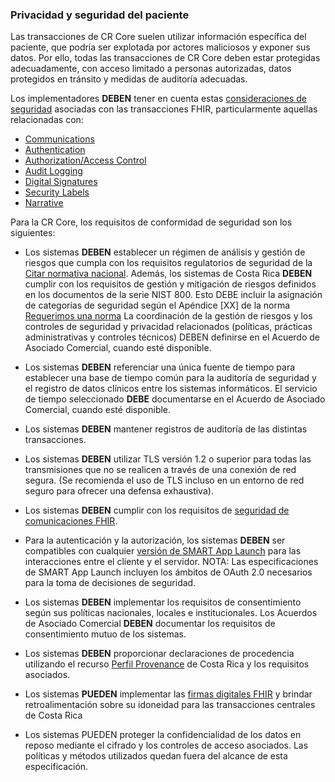 ### Privacidad y seguridad del paciente
Las transacciones de CR Core suelen utilizar información específica del paciente, que podría ser explotada por actores maliciosos y exponer sus datos. Por ello, todas las transacciones de CR Core deben estar protegidas adecuadamente, con acceso limitado a personas autorizadas, datos protegidos en tránsito y medidas de auditoría adecuadas.

Los implementadores **DEBEN** tener en cuenta estas [consideraciones de seguridad](https://hl7.org/fhir/R5/security.html) asociadas con las transacciones FHIR, particularmente aquellas relacionadas con:

- [Communications](https://hl7.org/fhir/R5/security.html#http)
- [Authentication](https://hl7.org/fhir/R5/security.html#authentication)
- [Authorization/Access Control](https://hl7.org/fhir/R5/security.html#binding)
- [Audit Logging](https://hl7.org/fhir/R5/security.html#audit)
- [Digital Signatures](https://hl7.org/fhir/R5/signatures.html)
- [Security Labels](https://hl7.org/fhir/R5/security-labels.html)
- [Narrative](https://hl7.org/fhir/R5/security.html#narrative)

Para la CR Core, los requisitos de conformidad de seguridad son los siguientes:

- Los sistemas **DEBEN** establecer un régimen de análisis y gestión de riesgos que cumpla con los requisitos regulatorios de seguridad de la [Citar normativa nacional](#). Además, los sistemas de Costa Rica **DEBEN** cumplir con los requisitos de gestión y mitigación de riesgos definidos en los documentos de la serie NIST 800. Esto DEBE incluir la asignación de categorías de seguridad según el Apéndice [XX] de la norma [Requerimos una norma](#) La coordinación de la gestión de riesgos y los controles de seguridad y privacidad relacionados (políticas, prácticas administrativas y controles técnicos) DEBEN definirse en el Acuerdo de Asociado Comercial, cuando esté disponible.

- Los sistemas **DEBEN** referenciar una única fuente de tiempo para establecer una base de tiempo común para la auditoría de seguridad y el registro de datos clínicos entre los sistemas informáticos. El servicio de tiempo seleccionado **DEBE** documentarse en el Acuerdo de Asociado Comercial, cuando esté disponible.

- Los sistemas **DEBEN** mantener registros de auditoría de las distintas transacciones.

- Los sistemas **DEBEN** utilizar TLS versión 1.2 o superior para todas las transmisiones que no se realicen a través de una conexión de red segura. (Se recomienda el uso de TLS incluso en un entorno de red seguro para ofrecer una defensa exhaustiva). 

- Los sistemas **DEBEN** cumplir con los requisitos de [seguridad de comunicaciones FHIR](https://hl7.org/fhir/R5/security.html#http).

- Para la autenticación y la autorización, los sistemas **DEBEN** ser compatibles con cualquier [versión de SMART App Launch](https://hl7.org/fhir/smart-app-launch/history.html) para las interacciones entre el cliente y el servidor. NOTA: Las especificaciones de SMART App Launch incluyen los ámbitos de OAuth 2.0 necesarios para la toma de decisiones de seguridad.

- Los sistemas **DEBEN** implementar los requisitos de consentimiento según sus políticas nacionales, locales e institucionales. Los Acuerdos de Asociado Comercial **DEBEN** documentar los requisitos de consentimiento mutuo de los sistemas.

- Los sistemas **DEBEN** proporcionar declaraciones de procedencia utilizando el recurso [Perfil Provenance](StructureDefinition-provenance-cr-core.html) de Costa Rica y los requisitos asociados.

- Los sistemas **PUEDEN** implementar las [firmas digitales FHIR](https://hl7.org/fhir/R5/signatures.html) y brindar retroalimentación sobre su idoneidad para las transacciones centrales de Costa Rica

- Los sistemas PUEDEN proteger la confidencialidad de los datos en reposo mediante el cifrado y los controles de acceso asociados. Las políticas y métodos utilizados quedan fuera del alcance de esta especificación.